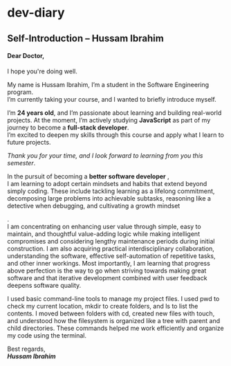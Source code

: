 # dev-diary
## Self-Introduction – Hussam Ibrahim

#### Dear Doctor,

I hope you're doing well.

<p>My name is Hussam Ibrahim, I’m a student in the Software Engineering program.<br> I’m currently taking your course, and I wanted to briefly introduce myself.</p>



I’m **24 years old**, and I’m passionate about learning and building real-world projects. At the moment, I’m actively studying **JavaScript**  as part of my journey to become a **full-stack developer**.<br> I’m excited to deepen my skills through this course and apply what I learn to future projects.



<em>Thank you for your time, and I look forward to learning from you this semester</em>.

<p>In the pursuit of becoming a <strong>better software developer</strong> , <br>I am learning to adopt certain mindsets and habits that extend beyond simply coding. These include tackling learning as a lifelong commitment, decomposing large problems into achievable subtasks, reasoning like a detective when debugging, and cultivating a growth mindset</p>.<br> I am concentrating on enhancing user value through simple, easy to maintain, and thoughtful value-adding logic while making intelligent compromises and considering lengthy maintenance periods during initial construction. I am also acquiring practical interdisciplinary collaboration, understanding the software, effective self-automation of repetitive tasks, and other inner workings. Most importantly, I am learning that progress above perfection is the way to go when striving towards making great software and that iterative development combined with user feedback deepens software quality.

I used basic command-line tools to manage my project files. I used pwd to check my current location, mkdir to create folders, and ls to list the contents. I moved between folders with cd, created new files with touch, and understood how the filesystem is organized like a tree with parent and child directories. These commands helped me work efficiently and organize my code using the terminal.




Best regards,<br>
<strong>_Hussam Ibrahim_</strong>